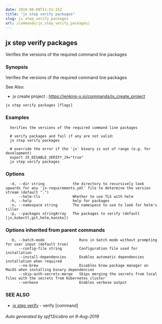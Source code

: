 ```yaml
---
date: 2019-08-09T11:51:15Z
title: "jx step verify packages"
slug: jx_step_verify_packages
url: /commands/jx_step_verify_packages/
---
```

## jx step verify packages

Verifies the versions of the required command line packages

### Synopsis

Verifies the versions of the required command line packages
  
See Also: 

  * jx create project : https://jenkins-x.io/commands/jx_create_project

```
jx step verify packages [flags]
```

### Examples

```
  Verifies the versions of the required command line packages
  
  # verify packages and fail if any are not valid:
  jx step verify packages
  
  # override the error if the 'jx' binary is out of range (e.g. for development)
  export JX_DISABLE_VERIFY_JX="true"
  jx step verify packages
```

### Options

```
  -d, --dir string             the directory to recursively look upwards for any 'jx-requirements.yml' file to determine the version stream (default ".")
      --helm-tls               Whether to use TLS with helm
  -h, --help                   help for packages
  -n, --namespace string       The namespace to use to look for helm's tiller
  -p, --packages stringArray   The packages to verify (default [jx,kubectl,git,helm,kaniko])
```

### Options inherited from parent commands

```
  -b, --batch-mode                Runs in batch mode without prompting for user input (default true)
      --config-file string        Configuration file used for installation
      --install-dependencies      Enables automatic dependencies installation when required
      --no-brew                   Disables brew package manager on MacOS when installing binary dependencies
      --skip-auth-secrets-merge   Skips merging the secrets from local files with the secrets from Kubernetes cluster
      --verbose                   Enables verbose output
```

### SEE ALSO

* [jx step verify](/commands/jx_step_verify/)	 - verify [command]

###### Auto generated by spf13/cobra on 9-Aug-2019
